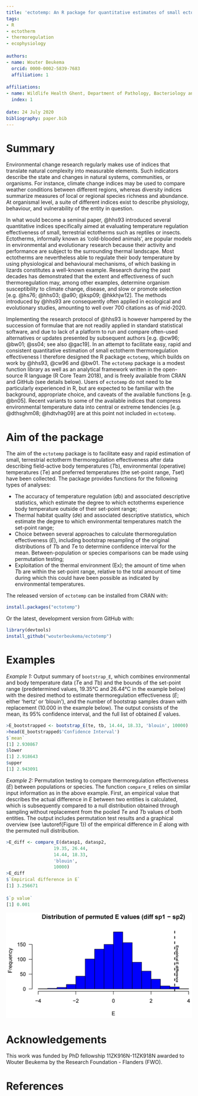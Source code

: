 ```yaml
---
title: 'ectotemp: An R package for quantitative estimates of small ectotherm temperature regulation effectiveness'
tags:
- R
- ectotherm
- thermoregulation
- ecophysiology

authors:
- name: Wouter Beukema
  orcid: 0000-0002-5839-7683
  affiliation: 1

affiliations:
- name: Wildlife Health Ghent, Department of Pathology, Bacteriology and Avian Diseases, Ghent University, Salisburylaan 133, 9820 Merelbeke, Belgium
  index: 1

date: 24 July 2020
bibliography: paper.bib
---
```


# Summary
Environmental change research regularly makes use of indices that translate natural complexity into measurable elements. Such indicators describe the state and changes in natural systems, communities, or organisms. For instance, climate change indices may be used to compare weather conditions between different regions, whereas diversity indices summarize measures of local or regional species richness and abundance. At organismal level, a suite of different indices exist to describe physiology, behaviour, and vulnerability of the entity in question. 

In what would become a seminal paper, @hhs93 introduced several quantitative indices specifically aimed at evaluating temperature regulation effectiveness of small, terrestrial ectotherms such as reptiles or insects. Ectotherms, informally known as ‘cold-blooded animals’, are popular models in environmental and evolutionary research because their activity and performance are subject to the surrounding thermal landscape. Most ectotherms are nevertheless able to regulate their body temperature by using physiological and behavioural mechanisms, of which basking in lizards constitutes a well-known example. Research during the past decades has demonstrated that the extent and effectiveness of such thermoregulation may, among other examples, determine organism susceptibility to climate change, disease, and slow or promote selection [e.g. @hs76; @hhs03; @a90; @ksp09; @hkkhjw12]. The methods introduced by @hhs93 are consequently often applied in ecological and evolutionary studies, amounting to well over 700 citations as of mid-2020.

Implementing the research protocol of @hhs93 is however hampered by the succession of formulae that are not readily applied in standard statistical software, and due to lack of a platform to run and compare often-used alternatives or updates presented by subsequent authors [e.g. @cw96; @bw01; @ss04; see also @gac19]. In an attempt to facilitate easy, rapid and consistent quantitative estimation of small ectotherm thermoregulation effectiveness I therefore designed the R package `ectotemp`, which builds on work by @hhs93, @cw96 and @bw01. The `ectotemp` package is a modest function library as well as an analytical framework written in the open-source R language (R Core Team 2018), and is freely available from CRAN and GitHub (see details below). Users of `ectotemp` do not need to be particularly experienced in R, but are expected to be familiar with the background, appropriate choice, and caveats of the available functions [e.g. @bn05]. Recent variants to some of the available indices that compress environmental temperature data into central or extreme tendencies [e.g. @dthsghm08; @hdtvhag09] are at this point not included in `ectotemp`.

# Aim of the package
The aim of the `ectotemp` package is to facilitate easy and rapid estimation of small, terrestrial ectotherm thermoregulation effectiveness after data describing field-active body temperatures (*T*b), environmental (operative) temperatures (*T*e) and preferred temperatures (the set-point range, *T*set) have been collected. The package provides functions for the following types of analyses:
* The accuracy of temperature regulation (*d*b) and associated descriptive statistics, which estimate the degree to which ectotherms experience body temperature outside of their set-point range;
* Thermal habitat quality (*d*e) and associated descriptive statistics, which estimate the degree to which environmental temperatures match the set-point range;
* Choice between several approaches to calculate thermoregulation effectiveness (*E*), including bootstrap resampling of the original distributions of *T*b and *T*e to determine confidence interval for the mean. Between-population or species comparisons can be made using permutation testing;
* Exploitation of the thermal environment (Ex); the amount of time when *T*b are within the set-point range, relative to the total amount of time during which this could have been possible as indicated by environmental temperatures.

The released version of `ectotemp` can be installed from CRAN with:
``` r
install.packages("ectotemp")
```

Or the latest, development version from GitHub with:
``` r
library(devtools)
install_github("wouterbeukema/ectotemp")
 ```

# Examples
*Example 1:* Output summary of `bootstrap_E`, which combines environmental and body temperature data (*T*e and *T*b) and the bounds of the set-point range (predetermined values, 19.35°C and 26.44°C in the example below) with the desired method to estimate thermoregulation effectiveness (*E*; either ‘hertz’ or ‘blouin’), and the number of bootstrap samples drawn with replacement (10.000 in the example below). The output consists of the mean, its 95% confidence interval, and the full list of obtained *E* values.

``` r
>E_bootstrapped <- bootstrap_E(te, tb, 14.44, 18.33, 'blouin', 10000)
>head(E_bootstrapped$'Confidence Interval')
$`mean`
[1] 2.930867
$lower
[1] 2.918643
$upper
[1] 2.943091
```

*Example 2:* Permutation testing to compare thermoregulation effectiveness (*E*) between populations or species. The function `compare_E` relies on similar input information as in the above example. First, an empirical value that describes the actual difference in *E* between two entities is calculated, which is subsequently compared to a null distribution obtained through sampling without replacement from the pooled *T*e and *T*b values of both entities. The output includes permutation test results and a graphical overview (see \autoref{Figure 1}) of the empirical difference in *E* along with the permuted null distribution.

``` r
>E_diff <- compare_E(datasp1, datasp2,
                  19.35, 26.44, 
                  14.44, 18.33,
                  'blouin',
                  10000)
>E_diff
$`Empirical difference in E`
[1] 3.256671

$`p value`
[1] 0.001
```

![Example of graphical output obtained by permutation testing when comparing thermoregulation effectiveness (*E*) between two species.\label{Figure 1}](figure.png)

# Acknowledgements
This work was funded by PhD fellowship 11ZK916N-11ZK918N awarded to Wouter Beukema by the Research Foundation - Flanders (FWO).

# References